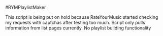 #RYMPlaylistMaker

This script is being put on hold because RateYourMusic started checking my requests with captchas after testing too much. Script only pulls information from list pages currently. No playlist building functionality
